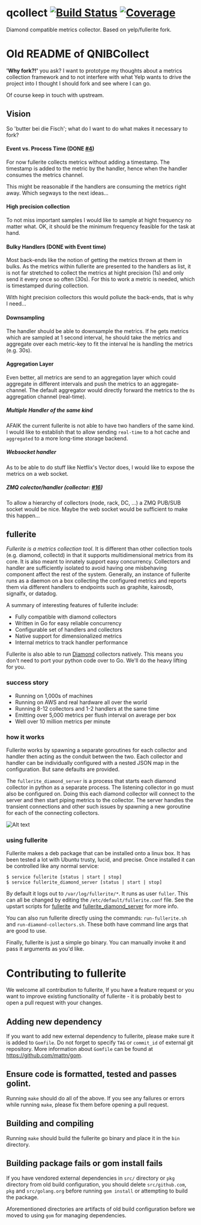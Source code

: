 # qcollect [![Build Status](http://wins.ddns.net:8000/api/badges/qnib/qcollect/status.svg)](http://wins.ddns.net:8000/qnib/qcollect) [![Coverage](http://wins.ddns.net:8008/badges/qnib/qcollect/coverage.svg)](http://wins.ddns.net:8008/qnib/qcollect)
Diamond compatible metrics collector. Based on yelp/fullerite fork.

# Old README of QNIBCollect
**'Why fork?!'** you ask? I want to prototype my thoughts about a metrics collection framework and to not interfere with what Yelp wants to drive the project into I thought I should fork and see where I can go.

Of course keep in touch with upstream.

## Vision

So 'butter bei die Fisch'; what do I want to do what makes it necessary to fork?

#### Event vs. Process Time (DONE [#4](https://github.com/qnib/QNIBCollect/pull/4))

For now fullerite collects metrics without adding a timestamp. The timestamp is added to the metric by the handler, hence when the handler consumes the metrics channel.

This might be reasonable if the handlers are consuming the metrics right away. Which segways to the next ideas...

#### High precision collection

To not miss important samples I would like to sample at hight frequency no matter what. OK, it should be the minimum frequency feasible for the task at hand.

#### Bulky Handlers (DONE with Event time)

Most back-ends like the notion of getting the metrics thrown at them in bulks. As the metrics within fullerite are presented to the handlers as list, it is not far stretched to collect the metrics at hight precision (1s) and only send it every once so often (30s). For this to work a metric is needed, which is timestamped during collection.

With hight precision collectors this would pollute the back-ends, that is why I need...

#### Downsampling

The handler should be able to downsample the metrics. If he gets metrics which are sampled at 1 second interval, he should take the metrics and aggregate over each metric-key to fit the interval he is handling the metrics (e.g. 30s).

#### Aggregation Layer

Even better, all metrics are send to an aggregation layer which could aggregate in different intervals and push the metrics to an aggregate-channel. The default aggregator would directly forward the metrics to the `0s` aggregation channel (real-time).

##### Multiple Handler of the same kind

AFAIK the current fullerite is not able to have two handlers of the same kind.
I would like to establish that to allow sending `real-time` to a hot cache and `aggregated` to a more long-time storage backend.

##### Websocket handler

As to be able to do stuff like Netflix's Vector does, I would like to expose the metrics on a web socket.

##### ZMQ colector/handler (collector: [#16](https://github.com/qnib/QNIBCollect/pull/16))

To allow a hierarchy of collectors (node, rack, DC, ...) a ZMQ PUB/SUB socket would be nice. Maybe the web socket would be sufficient to make this happen...

## fullerite

*Fullerite is a metrics collection tool*. It is different than other collection tools (e.g. diamond, collectd) in that it supports multidimensional metrics from its core. It is also meant to innately support easy concurrency. Collectors and handler are sufficiently isolated to avoid having one misbehaving component affect the rest of the system. Generally, an instance of fullerite runs as a daemon on a box collecting the configured metrics and reports them via different handlers to endpoints such as graphite, kairosdb, signalfx, or datadog.

A summary of interesting features of fullerite include:
 * Fully compatible with diamond collectors
 * Written in Go for easy reliable concurrency
 * Configurable set of handlers and collectors
 * Native support for dimensionalized metrics
 * Internal metrics to track handler performance

Fullerite is also able to run [Diamond](https://github.com/python-diamond/Diamond) collectors natively. This means you don't need to port your python code over to Go. We'll do the heavy lifting for you.

### success story
  * Running on 1,000s of machines
  * Running on AWS and real hardware all over the world
  * Running 8-12 collectors and 1-2 handlers at the same time
  * Emitting over 5,000 metrics per flush interval on average per box
  * Well over 10 million metrics per minute

### how it works
Fullerite works by spawning a separate goroutines for each collector and handler then acting as the conduit between the two. Each collector and handler can be individually configured with a nested JSON map in the configuration. But sane defaults are provided.

The `fullerite_diamond_server` is a process that starts each diamond collector in python as a separate process. The listening collector in go must also be configured on. Doing this each diamond collector will connect to the server and then start piping metrics to the collector. The server handles the transient connections and other such issues by spawning a new goroutine for each of the connecting collectors.

![Alt text](/fullerite_arch.jpg?raw=true "Optional Title")

### using fullerite
Fullerite makes a deb package that can be installed onto a linux box. It has been tested a lot with Ubuntu trusty, lucid, and precise. Once installed it can be controlled like any normal service:

    $ service fullerite [status | start | stop]
    $ service fullerite_diamond_server [status | start | stop]

By default it logs out to `/var/log/fullerite/*`. It runs as user `fuller`. This can all be changed by editing the `/etc/default/fullerite.conf` file. See the upstart scripts for [fullerite](deb/etc/init/fullerite) and [fullerite_diamond_server](deb/etc/init/fullerite_diamond_server) for more info.

You can also run fullerite directly using the commands: `run-fullerite.sh` and `run-diamond-collectors.sh`. These both have command line args that are good to use.

Finally, fullerite is just a simple go binary. You can manually invoke it and pass it arguments as you'd like.

# Contributing to fullerite

We welcome all contribution to fullerite, If you have a feature request or you want to improve
existing functionality of fullerite - it is probably best to open a pull request with your changes.

## Adding new dependency

If you want to add new external dependency to fullerite, please make sure it is added to `Gomfile`.
Do not forget to specify `TAG` or `commit_id` of external git repository.  More information about
`Gomfile` can be found at https://github.com/mattn/gom.

## Ensure code is formatted, tested and passes golint.

Running `make` should do all of the above. If you see any failures or errors while running `make`,
please fix them before opening a pull request.

## Building and compiling

Running `make` should build the fullerite go binary and place it in the `bin` directory.

## Building package fails or gom install fails

If you have vendored external dependencies in `src/` directory or `pkg` directory from old build configuration, you should
delete `src/github.com`, `pkg` and `src/golang.org` before running `gom install` or attempting to build the package.

Aforementioned directories are artifacts of old build configuration before we moved to using `gom` for managing dependencies.
